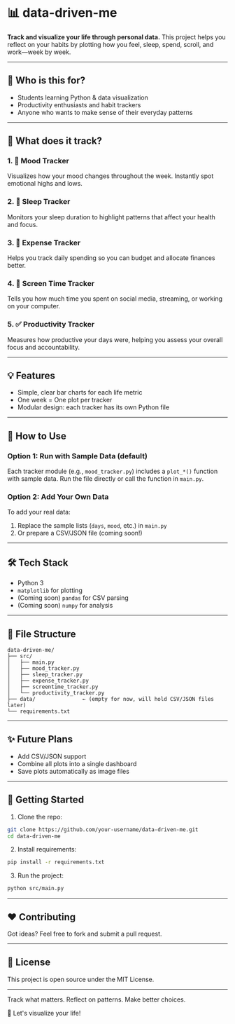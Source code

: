 # 📊 data-driven-me

**Track and visualize your life through personal data.** This project helps you reflect on your habits by plotting how you feel, sleep, spend, scroll, and work—week by week.

---

## 💼 Who is this for?

- Students learning Python & data visualization
- Productivity enthusiasts and habit trackers
- Anyone who wants to make sense of their everyday patterns

---

## 🔄 What does it track?

### 1. 🧠 Mood Tracker

Visualizes how your mood changes throughout the week. Instantly spot emotional highs and lows.

### 2. 🛌 Sleep Tracker

Monitors your sleep duration to highlight patterns that affect your health and focus.

### 3. 💸 Expense Tracker

Helps you track daily spending so you can budget and allocate finances better.

### 4. 📱 Screen Time Tracker

Tells you how much time you spent on social media, streaming, or working on your computer.

### 5. ✅ Productivity Tracker

Measures how productive your days were, helping you assess your overall focus and accountability.

---

## 💡 Features

- Simple, clear bar charts for each life metric
- One week = One plot per tracker
- Modular design: each tracker has its own Python file

---

## 📝 How to Use

### Option 1: Run with Sample Data (default)

Each tracker module (e.g., `mood_tracker.py`) includes a `plot_*()` function with sample data. Run the file directly or call the function in `main.py`.

### Option 2: Add Your Own Data

To add your real data:

1. Replace the sample lists (`days`, `mood`, etc.) in `main.py`
2. Or prepare a CSV/JSON file (coming soon!)

---

## 🛠️ Tech Stack

- Python 3
- `matplotlib` for plotting
- (Coming soon) `pandas` for CSV parsing
- (Coming soon) `numpy` for analysis

---

## 📂 File Structure

```
data-driven-me/
├── src/
│   ├── main.py
│   ├── mood_tracker.py
│   ├── sleep_tracker.py
│   ├── expense_tracker.py
│   ├── screentime_tracker.py
│   └── productivity_tracker.py
├── data/               ← (empty for now, will hold CSV/JSON files later)
└── requirements.txt
```

---

## ✨ Future Plans

- Add CSV/JSON support
- Combine all plots into a single dashboard
- Save plots automatically as image files

---

## 🚀 Getting Started

1. Clone the repo:

```bash
git clone https://github.com/your-username/data-driven-me.git
cd data-driven-me
```

2. Install requirements:

```bash
pip install -r requirements.txt
```

3. Run the project:

```bash
python src/main.py
```

---

## ❤️ Contributing

Got ideas? Feel free to fork and submit a pull request.

---

## 🎉 License

This project is open source under the MIT License.

---

Track what matters. Reflect on patterns. Make better choices.

🚀 Let's visualize your life!

